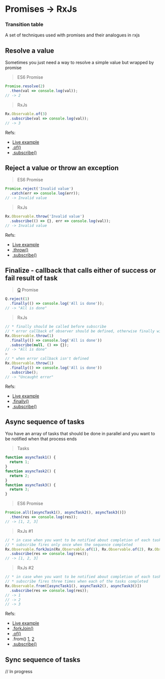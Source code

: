 # Promises -> RxJs
### Transition table
A set of techniques used with promises and their analogues in rxjs

## Resolve a value
Sometimes you just need a way to resolve a simple value but wrapped by promise
> ES6 Promise
```javascript
Promise.resolve(2)
  .then(val => console.log(val));
// -> 2
```

> RxJs
```javascript
Rx.Observable.of(3)
  .subscribe(val => console.log(val));
// -> 3
```

Refs:
* [Live example](https://jsbin.com/racidab/edit?js,console)
* [.of()](http://reactivex.io/rxjs/class/es6/Observable.js~Observable.html#static-method-of)
* [.subscribe()](http://reactivex.io/rxjs/class/es6/Observable.js~Observable.html#instance-method-subscribe)

## Reject a value or throw an exception

> ES6 Promise
```javascript
Promise.reject('Invalid value')
  .catch(err => console.log(err));
// -> Invalid value    
```

> RxJs
```javascript
Rx.Observable.throw('Invalid value')
  .subscribe(() => {}, err => console.log(val));
// -> Invalid value    
```

Refs:
* [Live example](https://jsbin.com/bunuxu/edit?js,console)
* [.throw()](http://reactivex.io/rxjs/class/es6/Observable.js~Observable.html#static-method-throw)
* [.subscribe()](http://reactivex.io/rxjs/class/es6/Observable.js~Observable.html#instance-method-subscribe)

## Finalize - callback that calls either of success or fail result of task

> [Q](https://github.com/kriskowal/q) Promise
```javascript
Q.reject(1)
  .finally(() => console.log('All is done'));
// -> "All is done" 
```

> RxJs
```javascript
// * finally should be called before subscribe
// * error callback of observer should be defined, otherwise finally will not be called
Rx.Observable.throw(1)
  .finally(() => console.log('All is done'))
  .subscribe(null, () => {});
// -> "All is done"
>
// * when error callback isn't defined
Rx.Observable.throw(1)
  .finally(() => console.log('All is done'))
  .subscribe();
// -> "Uncaught error"
```

Refs:
* [Live example](https://jsbin.com/bazoxo/edit?js,console)
* [.finally()](https://github.com/Reactive-Extensions/RxJS/blob/master/doc/api/core/operators/finally.md)
* [.subscribe()](http://reactivex.io/rxjs/class/es6/Observable.js~Observable.html#instance-method-subscribe)

## Async sequence of tasks
You have an array of tasks that should be done in parallel and you want to be notified when that process ends

> Tasks
```javascript
function asyncTask1() {
  return 1;
}
function asyncTask2() {
  return 2;
}
function asyncTask3() {
  return 3;
}
```

> ES6 Promise
```javascript
Promise.all([asyncTask1(), asyncTask2(), asyncTask3()])
  .then(res => console.log(res));
// -> [1, 2, 3]
```

> RxJs #1
```javascript
// * in case when you want to be notified about completion of each task in the sequence only when they are all finished
// * subscribe fires only once when the sequence completed
Rx.Observable.forkJoin(Rx.Observable.of(1), Rx.Observable.of(2), Rx.Observable.of(3))
  .subscribe(res => console.log(res));
// -> [1, 2, 3]
```

> RxJs #2
```javascript
// * in case when you want to be notified about completion of each task in the sequence as soon as it completes
// * subscribe fires three times when each of the tasks completed
Rx.Observable.from([asyncTask1(), asyncTask2(), asyncTask3()])
  .subscribe(res => console.log(res));
// -> 1
// -> 2
// -> 3
```

Refs:
* [Live example](https://jsbin.com/dawawe/edit?js,console)
* [.forkJoin()](https://github.com/Reactive-Extensions/RxJS/blob/master/doc/api/core/operators/forkjoin.md)
* [.of()](http://reactivex.io/rxjs/class/es6/Observable.js~Observable.html#static-method-of)
* .from() [1](http://reactivex.io/rxjs/class/es6/Observable.js~Observable.html#static-method-from), [2](https://github.com/Reactive-Extensions/RxJS/blob/master/doc/api/core/operators/from.md)
* [.subscribe()](http://reactivex.io/rxjs/class/es6/Observable.js~Observable.html#instance-method-subscribe)

## Sync sequence of tasks
// In progress